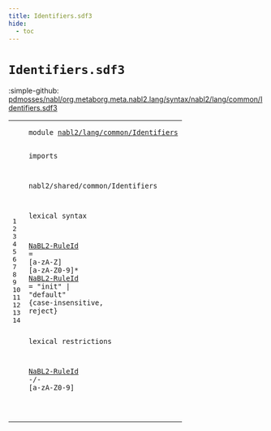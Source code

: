 ```yaml
---
title: Identifiers.sdf3
hide:
  - toc
---
```


# `Identifiers.sdf3`

:simple-github: [pdmosses/nabl/org.metaborg.meta.nabl2.lang/syntax/nabl2/lang/common/Identifiers.sdf3]

[pdmosses/nabl/org.metaborg.meta.nabl2.lang/syntax/nabl2/lang/common/Identifiers.sdf3]: https://github.com/pdmosses/nabl/blob/master/org.metaborg.meta.nabl2.lang/syntax/nabl2/lang/common/Identifiers.sdf3 "The source file on GitHub"

<div class="sdf3"><table class="highlighttable"><tbody><tr><td class="linenos"><div class="linenodiv"><pre><span></span>1
2
3
4
5
6
7
8
9
10
11
12
13
14
</pre></div></td>
<td class="code"><pre><code><span class="keyword">module</span> <a href="../../rules/Names.sdf3#nabl2/lang/common/Identifiers_76_105" id="nabl2/lang/common/Identifiers_7_36" title="Referenced at ../../rules/Names.sdf3 line 6">nabl2/lang/common/Identifiers</a>

<span class="keyword">imports</span>

  <span title="External reference">nabl2/shared/common/Identifiers</span>

<span class="keyword">lexical syntax</span>

  <a href="#NaBL2-RuleId_225_237" id="NaBL2-RuleId_100_112" title="Referenced at line 14; ../../rules/Names.sdf3 line 30">NaBL2-RuleId</a> = [<span class="cons_Regular">a</span>-<span class="cons_Regular">z</span><span class="cons_Regular">A</span>-<span class="cons_Regular">Z</span>] [<span class="cons_Regular">a</span>-<span class="cons_Regular">z</span><span class="cons_Regular">A</span>-<span class="cons_Regular">Z</span><span class="cons_Regular">0</span>-<span class="cons_Regular">9</span>]*
  <a href="#NaBL2-RuleId_225_237" id="NaBL2-RuleId_139_151" title="Referenced at line 14; ../../rules/Names.sdf3 line 30">NaBL2-RuleId</a> = <span class="cons_Lit">"init"</span> | <span class="cons_Lit">"default"</span> {<span class="keyword">case-insensitive</span>, <span class="keyword">reject</span>}

<span class="keyword">lexical restrictions</span>

  <a href="#NaBL2-RuleId_100_112" id="NaBL2-RuleId_225_237" title="Defined at line 9, 10">NaBL2-RuleId</a> -/- [<span class="cons_Regular">a</span>-<span class="cons_Regular">z</span><span class="cons_Regular">A</span>-<span class="cons_Regular">Z</span><span class="cons_Regular">0</span>-<span class="cons_Regular">9</span>]

</code></pre></td></tr></tbody></table></div>